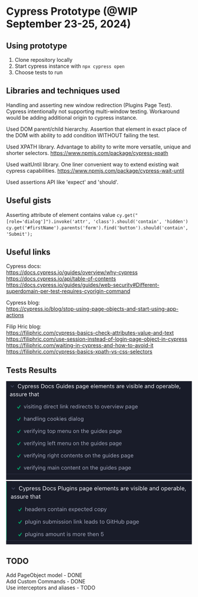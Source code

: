 # Cypress Prototype (@WIP September 23-25, 2024)

## Using prototype
1. Clone repository locally
2. Start cypress instance with `npx cypress open`
3. Choose tests to run

## Libraries and techniques used
Handling and asserting new window redirection (Plugins Page Test). 
Cypress intentionally not supporting multi-window testing. 
Workaround would be adding additional origin to cypress instance.

Used DOM parent/child hierarchy.
Assertion that element in exact place of the DOM with ability to add condition WITHOUT failing the test.

Used XPATH library. 
Advantage to ability to write more versatile, unique and shorter selectors.
https://www.npmjs.com/package/cypress-xpath

Used waitUntil library. 
One liner convenient way to extend existing wait cypress capabilities.
https://www.npmjs.com/package/cypress-wait-until

Used assertions API like 'expect' and 'should'.

## Useful gists
Asserting attribute of element contains value
`cy.get("[role='dialog']").invoke('attr', 'class').should('contain', 'hidden')`  
`cy.get('#firstName').parents('form').find('button').should('contain', 'Submit');`  

## Useful links 

Cypress docs:  
https://docs.cypress.io/guides/overview/why-cypress  
https://docs.cypress.io/api/table-of-contents  
https://docs.cypress.io/guides/guides/web-security#Different-superdomain-per-test-requires-cyorigin-command  

Cypress blog:  
https://cypress.io/blog/stop-using-page-objects-and-start-using-app-actions  

Filip Hric blog:  
https://filiphric.com/cypress-basics-check-attributes-value-and-text  
https://filiphric.com/use-session-instead-of-login-page-object-in-cypress  
https://filiphric.com/waiting-in-cypress-and-how-to-avoid-it  
https://filiphric.com/cypress-basics-xpath-vs-css-selectors  

## Tests Results

![Guides Page Tests Results](support/guides.png)
![Plugins Page Tests Results](support/plugins.png)

## TODO
Add PageObject model - DONE  
Add Custom Commands - DONE  
Use interceptors and aliases - TODO  
